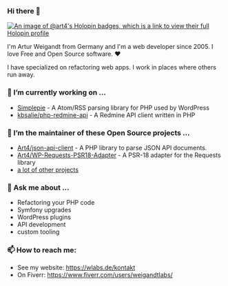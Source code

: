 ### Hi there 👋

[![An image of @art4's Holopin badges, which is a link to view their full Holopin profile](https://holopin.me/art4)](https://holopin.io/@art4)

I'm Artur Weigandt from Germany and I'm a web developer since 2005. I love Free and Open Source software. ❤️ 

I have specialized on refactoring web apps. I work in places where others run away.

### 🔭 I’m currently working on ...

- [Simplepie](https://github.com/simplepie/simplepie) - A Atom/RSS parsing library for PHP used by WordPress
- [kbsalie/php-redmine-api](https://github.com/kbsali/php-redmine-api) - A Redmine API client written in PHP

### 👷 I’m the maintainer of these Open Source projects ...

- [Art4/json-api-client](https://github.com/Art4/json-api-client) - A PHP library to parse JSON API documents. 
- [Art4/WP-Requests-PSR18-Adapter](https://github.com/Art4/WP-Requests-PSR18-Adapter) - A PSR-18 adapter for the Requests library
- [a lot of other projects](https://github.com/Art4?tab=repositories)

### 💬 Ask me about ...

- Refactoring your PHP code
- Symfony upgrades
- WordPress plugins
- API development
- custom tooling

### 📫 How to reach me:

- See my website: https://wlabs.de/kontakt
- On Fiverr: https://www.fiverr.com/users/weigandtlabs/

<!--
**Art4/Art4** is a ✨ _special_ ✨ repository because its `README.md` (this file) appears on your GitHub profile.

Here are some ideas to get you started:

- 🔭 I’m currently working on ...
- 🌱 I’m currently learning ...
- 👯 I’m looking to collaborate on ...
- 🤔 I’m looking for help with ...
- 💬 Ask me about ...
- 📫 How to reach me: ...
- 😄 Pronouns: ...
- ⚡ Fun fact: ...
-->

